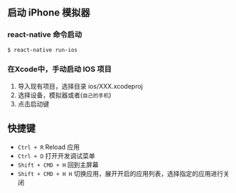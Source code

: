 ## 启动 iPhone 模拟器

### react-native 命令启动
```sh
$ react-native run-ios
```
### 在Xcode中，手动启动 IOS 项目
1. 导入现有项目，选择目录 ios/XXX.xcodeproj
2. 选择设备，模拟器或者(`自己的手机`)
3. 点击启动键
## 快捷键
- `Ctrl + R` Reload 应用
- `Ctrl + D` 打开开发调试菜单
- `Shift + CMD + H` 回到主屏幕
- `Shift + CMD + H H` 切换应用，展开开启的应用列表，选择指定的应用进行关闭
